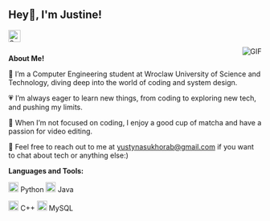 <h2 title="hehehe"> Hey🌸, I'm Justine!</h2>

<a href="https://www.linkedin.com/in/yustyna-sukhorab/">
  <img align="left" alt="Sanskar's LinkedIn" width="24px" src="https://i.pinimg.com/1200x/91/da/1e/91da1e089b8889cf44ac93aa3695c2dc.jpg" />
</a>




<br />
<br />


 

  <img align="right" alt="GIF" src="https://media1.tenor.com/m/aPgTU-Z9j1MAAAAd/funny-dogs-cute.gif" />

**About Me!**

🌷 I’m a Computer Engineering student at Wroclaw University of Science and Technology, diving deep into the world of coding and system design.  

💗 I’m always eager to learn new things, from coding to exploring new tech, and pushing my limits.

🌺 When I’m not focused on coding, I enjoy a good cup of matcha and have a passion for video editing.

🌸 Feel free to reach out to me at [yustynasukhorab@gmail.com](mailto:yustynasukhorab@gmail.com) if you want to chat about tech or anything else:)




**Languages and Tools:**  


<code><img height="20" src="https://i.pinimg.com/736x/95/22/51/9522517aa56af6127917f8ac8b07b2bc.jpg"></code> Python
<code><img height="20" src="https://i.pinimg.com/736x/95/22/51/9522517aa56af6127917f8ac8b07b2bc.jpg"></code> Java

<code><img height="20" src="https://i.pinimg.com/736x/95/22/51/9522517aa56af6127917f8ac8b07b2bc.jpg"></code> C++
<code><img height="20" src="https://i.pinimg.com/736x/95/22/51/9522517aa56af6127917f8ac8b07b2bc.jpg"></code> MySQL



